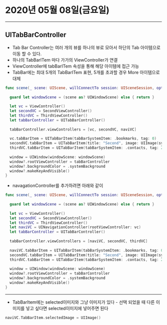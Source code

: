 # 2020년 05월 08일(금요일)

-----



## UITabBarController

* Tab Bar Controller는 여러 개의 뷰를 하나의 뷰로 모아서 하단의 Tab 아이템으로 이동 할 수 있다.
* 하나의 TabBarITem 마다 가가의 ViewController가 연결
* ViewController에 tabBarITem 속성을 통해 해당 아이템에 접근 가능
* TabBar에는 최대 5개의 TabBarITem 표현, 5개를 초과할 경우 More 아이템으로 대체

```swift
func scene(_ scene: UIScene, willConnectTo session: UISceneSession, options connectionOptions: UIScene.ConnectionOptions) {
  
  guard let windowScene = (scene as? UIWindowScene) else { return }
  
  let vc = ViewController()
  let secondVC = SecondViewController()
  let thirdVC = ThirdViewController()
  let tabBarController = UITabBarController()
  
  tabBarController.viewControllers = [vc, secondVC, naviVC]
  
  vc.tabBarItem = UITabBarItem(tabBarSystemItem: .bookmarks, tag: 0)
  secondVC.tabBarItem = UITabBarItem(title: "Second", image: UIImage(systemName: "person.circle"), tag: 1)
  thirdVC.tabBarItem = UITabBarItem(tabBarSystemItem: .contacts, tag: 2)
  
  window = UIWindow(windowScene: windowScene)
  window?.rootViewController = tabBarController
  window?.backgroundColor = .systemBackground
  window?.makeKeyAndVisible()
}
```

* navagationController를 추가하려면 아래와 같이

```swift
func scene(_ scene: UIScene, willConnectTo session: UISceneSession, options connectionOptions: UIScene.ConnectionOptions) {
  
  guard let windowScene = (scene as? UIWindowScene) else { return }
  
  let vc = ViewController()
  let secondVC = SecondViewController()
  let thirdVC = ThirdViewController()
  let naviVC = UINavigationController(rootViewController: vc)
  let tabBarController = UITabBarController()
  
  tabBarController.viewControllers = [naviVC, secondVC, thirdVC]
  
  naviVC.tabBarItem = UITabBarItem(tabBarSystemItem: .bookmarks, tag: 0)
  secondVC.tabBarItem = UITabBarItem(title: "Second", image: UIImage(systemName: "person.circle"), tag: 1)
  thirdVC.tabBarItem = UITabBarItem(tabBarSystemItem: .contacts, tag: 2)
  
  window = UIWindow(windowScene: windowScene)
  window?.rootViewController = tabBarController
  window?.backgroundColor = .systemBackground
  window?.makeKeyAndVisible()
}
```

-----

* TabBarItem에는 selected이미지와 그냥 이미지가 있다 - 선택 되었을 때 다른 이미지를 넣고 싶다면 selected이미지에 넣어주면 된다

```swift
naviVC.TabBarItem.selectedImage = UIImage()
```